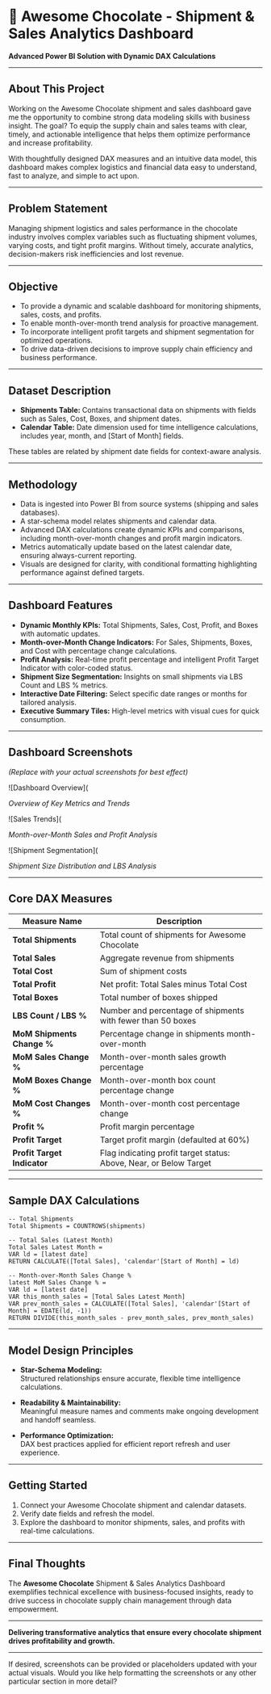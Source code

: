 
# 🚢 Awesome Chocolate - Shipment & Sales Analytics Dashboard

**Advanced Power BI Solution with Dynamic DAX Calculations**

***

## About This Project

Working on the Awesome Chocolate shipment and sales dashboard gave me the opportunity to combine strong data modeling skills with business insight. The goal? To equip the supply chain and sales teams with clear, timely, and actionable intelligence that helps them optimize performance and increase profitability.

With thoughtfully designed DAX measures and an intuitive data model, this dashboard makes complex logistics and financial data easy to understand, fast to analyze, and simple to act upon.

***

## Problem Statement

Managing shipment logistics and sales performance in the chocolate industry involves complex variables such as fluctuating shipment volumes, varying costs, and tight profit margins. Without timely, accurate analytics, decision-makers risk inefficiencies and lost revenue.

***

## Objective

- To provide a dynamic and scalable dashboard for monitoring shipments, sales, costs, and profits.
- To enable month-over-month trend analysis for proactive management.
- To incorporate intelligent profit targets and shipment segmentation for optimized operations.
- To drive data-driven decisions to improve supply chain efficiency and business performance.

***

## Dataset Description

- **Shipments Table:** Contains transactional data on shipments with fields such as Sales, Cost, Boxes, and shipment dates.
- **Calendar Table:** Date dimension used for time intelligence calculations, includes year, month, and [Start of Month] fields.

These tables are related by shipment date fields for context-aware analysis.

***

## Methodology

- Data is ingested into Power BI from source systems (shipping and sales databases).
- A star-schema model relates shipments and calendar data.
- Advanced DAX calculations create dynamic KPIs and comparisons, including month-over-month changes and profit margin indicators.
- Metrics automatically update based on the latest calendar date, ensuring always-current reporting.
- Visuals are designed for clarity, with conditional formatting highlighting performance against defined targets.

***

## Dashboard Features

- **Dynamic Monthly KPIs:** Total Shipments, Sales, Cost, Profit, and Boxes with automatic updates.
- **Month-over-Month Change Indicators:** For Sales, Shipments, Boxes, and Cost with percentage change calculations.
- **Profit Analysis:** Real-time profit percentage and intelligent Profit Target Indicator with color-coded status.
- **Shipment Size Segmentation:** Insights on small shipments via LBS Count and LBS % metrics.
- **Interactive Date Filtering:** Select specific date ranges or months for tailored analysis.
- **Executive Summary Tiles:** High-level metrics with visual cues for quick consumption.

***

## Dashboard Screenshots

*(Replace with your actual screenshots for best effect)*

![Dashboard Overview](

  
*Overview of Key Metrics and Trends*

![Sales Trends](

  
*Month-over-Month Sales and Profit Analysis*

![Shipment Segmentation](

  
*Shipment Size Distribution and LBS Analysis*

***

## Core DAX Measures

| Measure Name                    | Description                                                         |
|---------------------------------|---------------------------------------------------------------------|
| **Total Shipments**             | Total count of shipments for Awesome Chocolate                      |
| **Total Sales**                 | Aggregate revenue from shipments                                    |
| **Total Cost**                  | Sum of shipment costs                                              |
| **Total Profit**                | Net profit: Total Sales minus Total Cost                            |
| **Total Boxes**                 | Total number of boxes shipped                                       |
| **LBS Count / LBS %**           | Number and percentage of shipments with fewer than 50 boxes        |
| **MoM Shipments Change %**      | Percentage change in shipments month-over-month                     |
| **MoM Sales Change %**          | Month-over-month sales growth percentage                            |
| **MoM Boxes Change %**          | Month-over-month box count percentage change                        |
| **MoM Cost Changes %**          | Month-over-month cost percentage change                             |
| **Profit %**                    | Profit margin percentage                                            |
| **Profit Target**               | Target profit margin (defaulted at 60%)                            |
| **Profit Target Indicator**     | Flag indicating profit target status: Above, Near, or Below Target |

***

## Sample DAX Calculations

```DAX
-- Total Shipments
Total Shipments = COUNTROWS(shipments)

-- Total Sales (Latest Month)
Total Sales Latest Month =
VAR ld = [latest date]
RETURN CALCULATE([Total Sales], 'calendar'[Start of Month] = ld)

-- Month-over-Month Sales Change %
latest MoM Sales Change % =
VAR ld = [latest date]
VAR this_month_sales = [Total Sales Latest Month]
VAR prev_month_sales = CALCULATE([Total Sales], 'calendar'[Start of Month] = EDATE(ld, -1))
RETURN DIVIDE(this_month_sales - prev_month_sales, prev_month_sales)

```

***

## Model Design Principles

- **Star-Schema Modeling:**  
  Structured relationships ensure accurate, flexible time intelligence calculations.

- **Readability & Maintainability:**  
  Meaningful measure names and comments make ongoing development and handoff seamless.

- **Performance Optimization:**  
  DAX best practices applied for efficient report refresh and user experience.

***

## Getting Started

1. Connect your Awesome Chocolate shipment and calendar datasets.
2. Verify date fields and refresh the model.
3. Explore the dashboard to monitor shipments, sales, and profits with real-time calculations.

***

## Final Thoughts

The **Awesome Chocolate** Shipment & Sales Analytics Dashboard exemplifies technical excellence with business-focused insights, ready to drive success in chocolate supply chain management through data empowerment.

***

**Delivering transformative analytics that ensure every chocolate shipment drives profitability and growth.**

***

If desired, screenshots can be provided or placeholders updated with your actual visuals. Would you like help formatting the screenshots or any other particular section in more detail?
